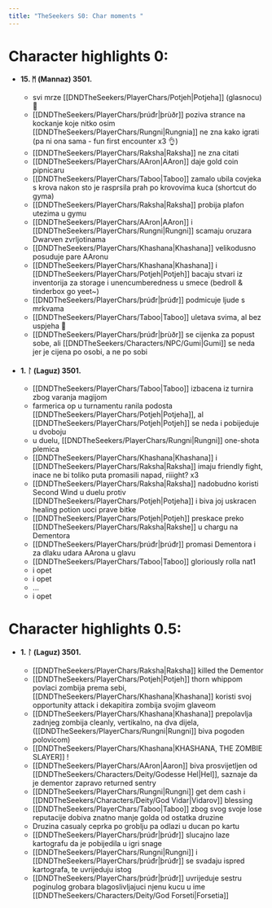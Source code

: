 ```yaml
---
title: "TheSeekers S0: Char moments "
---
```


# Character highlights 0: 

- #### 15. ᛗ (Mannaz) 3501. 
	- svi mrze [[DNDTheSeekers/PlayerChars/Potjeh|Potjeha]] (glasnocu) 🥲
	- [[DNDTheSeekers/PlayerChars/þrúđr|þrùðr]] poziva strance na kockanje koje nitko osim [[DNDTheSeekers/PlayerChars/Rungni|Rungnia]] ne zna kako igrati (pa ni ona sama - fun first encounter x3 👌)
	- [[DNDTheSeekers/PlayerChars/Raksha|Raksha]] ne zna citati
	- [[DNDTheSeekers/PlayerChars/AAron|AAron]] daje gold coin pipnicaru
	- [[DNDTheSeekers/PlayerChars/Taboo|Taboo]] zamalo ubila covjeka s krova nakon sto je rasprsila prah po krovovima kuca (shortcut do gyma)
	- [[DNDTheSeekers/PlayerChars/Raksha|Raksha]] probija plafon utezima u gymu
	- [[DNDTheSeekers/PlayerChars/AAron|AAron]] i [[DNDTheSeekers/PlayerChars/Rungni|Rungni]] scamaju oruzara Dwarven zvrljotinama
	- [[DNDTheSeekers/PlayerChars/Khashana|Khashana]] velikodusno posuduje pare AAronu
	- [[DNDTheSeekers/PlayerChars/Khashana|Khashana]] i [[DNDTheSeekers/PlayerChars/Potjeh|Potjeh]] bacaju stvari iz inventorija za storage i unencumberedness u smece (bedroll & tinderbox go yeet~)
	- [[DNDTheSeekers/PlayerChars/þrúđr|þrúđr]] podmicuje ljude s mrkvama
	- [[DNDTheSeekers/PlayerChars/Taboo|Taboo]] uletava svima, al bez uspjeha 🥲
	- [[DNDTheSeekers/PlayerChars/þrúđr|þrùðr]] se cijenka za popust sobe, ali [[DNDTheSeekers/Characters/NPC/Gumi|Gumi]] se neda jer je cijena po osobi, a ne po sobi
- #### 1. ᛚ (Laguz) 3501. 
	- [[DNDTheSeekers/PlayerChars/Taboo|Taboo]] izbacena iz turnira zbog varanja magijom
	- farmerica op u turnamentu ranila podosta [[DNDTheSeekers/PlayerChars/Potjeh|Potjeha]], al [[DNDTheSeekers/PlayerChars/Potjeh|Potjeh]] se neda i pobijeduje u dvoboju
	- u duelu, [[DNDTheSeekers/PlayerChars/Rungni|Rungni]] one-shota plemica
	- [[DNDTheSeekers/PlayerChars/Khashana|Khashana]] i [[DNDTheSeekers/PlayerChars/Raksha|Raksha]] imaju friendly fight, inace ne bi toliko puta promasili napad, riiight? x3
	- [[DNDTheSeekers/PlayerChars/Raksha|Raksha]] nadobudno koristi Second Wind u duelu protiv [[DNDTheSeekers/PlayerChars/Potjeh|Potjeha]] i biva joj uskracen healing potion uoci prave bitke
	- [[DNDTheSeekers/PlayerChars/Potjeh|Potjeh]] preskace preko [[DNDTheSeekers/PlayerChars/Raksha|Rakshe]] u chargu na Dementora
	- [[DNDTheSeekers/PlayerChars/þrúđr|þrúđr]] promasi Dementora i za dlaku udara AArona u glavu
	- [[DNDTheSeekers/PlayerChars/Taboo|Taboo]] gloriously rolla nat1 
	- i opet
	- i opet
	- ...
	- i opet


# Character highlights 0.5: 

- #### 1. ᛚ (Laguz) 3501. 
	- [[DNDTheSeekers/PlayerChars/Raksha|Raksha]] killed the Dementor
	- [[DNDTheSeekers/PlayerChars/Potjeh|Potjeh]] thorn whippom povlaci zombija prema sebi, [[DNDTheSeekers/PlayerChars/Khashana|Khashana]] koristi svoj opportunity attack i dekapitira zombija svojim glaveom
	- [[DNDTheSeekers/PlayerChars/Khashana|Khashana]] prepolavlja zadnjeg zombija cleanly, vertikalno, na dva dijela, ([[DNDTheSeekers/PlayerChars/Rungni|Rungni]] biva pogoden polovicom)
	- [[DNDTheSeekers/PlayerChars/Khashana|KHASHANA, THE ZOMBIE SLAYER]] ! 
	- [[DNDTheSeekers/PlayerChars/AAron|Aaron]] biva prosvijetljen od [[DNDTheSeekers/Characters/Deity/Godesse Hel|Hel]], saznaje da je dementor zapravo returned sentry
	- [[DNDTheSeekers/PlayerChars/Rungni|Rungni]] get dem cash i [[DNDTheSeekers/Characters/Deity/God Vidar|Vidarov]] blessing
	- [[DNDTheSeekers/PlayerChars/Taboo|Taboo]] zbog svog svoje lose reputacije dobiva znatno manje golda od ostatka druzine
	- Druzina casualy ceprka po groblju pa odlazi u ducan po kartu
	- [[DNDTheSeekers/PlayerChars/þrúđr|þrúđr]] slucajno laze kartografu da je pobijedila u igri snage 
	- [[DNDTheSeekers/PlayerChars/Rungni|Rungni]] i [[DNDTheSeekers/PlayerChars/þrúđr|þrúđr]] se svadaju ispred kartografa, te uvrijeduju istog
	- [[DNDTheSeekers/PlayerChars/þrúđr|þrúđr]] uvrijeduje sestru poginulog grobara blagoslivljajuci njenu kucu u ime [[DNDTheSeekers/Characters/Deity/God Forseti|Forsetia]]
